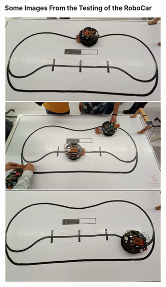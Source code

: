 ## Some Images From the Testing of the RoboCar

<div align='center'>
<img src="https://raw.githubusercontent.com/IqmanS/NVIS-RoboCar-UTA024/main/Testing%20Images/RoboCar1.jpg" alt="RoboCar1" width="500">

<img src="https://raw.githubusercontent.com/IqmanS/NVIS-RoboCar-UTA024/main/Testing%20Images/RoboCar2.jpg" alt="RoboCar2" width="500">

<img src="https://raw.githubusercontent.com/IqmanS/NVIS-RoboCar-UTA024/main/Testing%20Images/RoboCar3.jpg" alt="RoboCar3" width="500">

</div>

